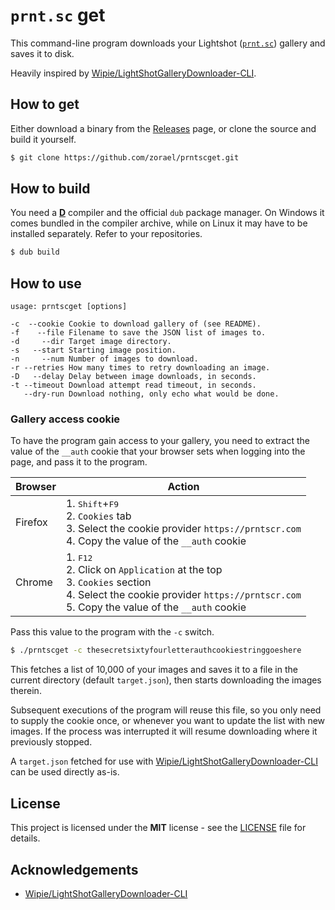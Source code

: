 # `prnt.sc` get

This command-line program downloads your Lightshot ([`prnt.sc`](https://prnt.scr)) gallery and saves it to disk.

Heavily inspired by [Wipie/LightShotGalleryDownloader-CLI](https://github.com/Wipie/LightShotGalleryDownloader-CLI).

## How to get

Either download a binary from the [Releases](https://github.com/zorael/prntscget/releases) page, or clone the source and build it yourself.

```sh
$ git clone https://github.com/zorael/prntscget.git
```

## How to build

You need a [**D**](https://dlang.org) compiler and the official `dub` package manager. On Windows it comes bundled in the compiler archive, while on Linux it may have to be installed separately. Refer to your repositories.

```sh
$ dub build
```

## How to use

```
usage: prntscget [options]

-c  --cookie Cookie to download gallery of (see README).
-f    --file Filename to save the JSON list of images to.
-d     --dir Target image directory.
-s   --start Starting image position.
-n     --num Number of images to download.
-r --retries How many times to retry downloading an image.
-D   --delay Delay between image downloads, in seconds.
-t --timeout Download attempt read timeout, in seconds.
   --dry-run Download nothing, only echo what would be done.
```

### Gallery access cookie

To have the program gain access to your gallery, you need to extract the value of the `__auth` cookie that your browser sets when logging into the page, and pass it to the program.

| Browser |Action|
|---------|---|
|Firefox|1. <kbd>Shift</kbd>+<kbd>F9</kbd><br>2. `Cookies` tab<br>3. Select the cookie provider `https://prntscr.com`<br>4. Copy the value of the `__auth` cookie|
|Chrome|1. <kbd>F12</kbd><br>2. Click on `Application` at the top<br>3. `Cookies` section<br>4. Select the cookie provider `https://prntscr.com`<br>5. Copy the value of the `__auth` cookie|

Pass this value to the program with the `-c` switch.

```sh
$ ./prntscget -c thesecretsixtyfourletterauthcookiestringgoeshere
```

This fetches a list of 10,000 of your images and saves it to a file in the current directory (default `target.json`), then starts downloading the images therein.

Subsequent executions of the program will reuse this file, so you only need to supply the cookie once, or whenever you want to update the list with new images. If the process was interrupted it will resume downloading where it previously stopped.

A `target.json` fetched for use with [Wipie/LightShotGalleryDownloader-CLI](https://github.com/Wipie/LightShotGalleryDownloader-CLI) can be used directly as-is.

## License

This project is licensed under the **MIT** license - see the [LICENSE](LICENSE) file for details.

## Acknowledgements

* [Wipie/LightShotGalleryDownloader-CLI](https://github.com/Wipie/LightShotGalleryDownloader-CLI)